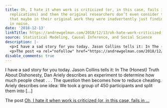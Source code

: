 ```yaml
---
title: Oh, I hate it when work is criticized (or, in this case, fails in attempted
  replications) and then the original researchers don’t even consider the possibility
  that maybe in their original work they were inadvertently just finding patterns
  in noise.
date: '2018-12-13'
linkTitle: https://andrewgelman.com/2018/12/13/oh-hate-work-criticized-case-fails-attempted-replications-original-researchers-dont-even-consider-possibility-maybe-original-work-w/
source: Statistical Modeling, Causal Inference, and Social Science
description: |-
  <p>I have a sad story for you today. Jason Collins tells it: In The (Honest) Truth About Dishonesty, Dan Ariely describes an experiment to determine how much people cheat . . . The question then becomes how to reduce cheating. Ariely describes one idea: We took a group of 450 participants and split them into [&#8230;]</p>
  <p>The post <a rel="nofollow" href="https://andrewgelman.com/2018/12/13/oh-hate-work-criticized-case-fails-attempted-replications-original-researchers-dont-even-consider-possibility-maybe-original-work-w/">Oh, I hate it when work is criticized (or, in this case, fails in ...
disable_comments: true
---
```

<p>I have a sad story for you today. Jason Collins tells it: In The (Honest) Truth About Dishonesty, Dan Ariely describes an experiment to determine how much people cheat . . . The question then becomes how to reduce cheating. Ariely describes one idea: We took a group of 450 participants and split them into [&#8230;]</p>
<p>The post <a rel="nofollow" href="https://andrewgelman.com/2018/12/13/oh-hate-work-criticized-case-fails-attempted-replications-original-researchers-dont-even-consider-possibility-maybe-original-work-w/">Oh, I hate it when work is criticized (or, in this case, fails in ...